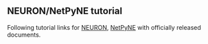 ## NEURON/NetPyNE tutorial
Following tutorial links for [NEURON](https://nrn.readthedocs.io/en/8.2.4/index.html), [NetPyNE](http://doc.netpyne.org/tutorial.html) with officially released documents.
